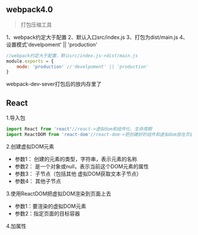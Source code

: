 ## webpack4.0

>打包压缩工具

1、webpack约定大于配置
2、默认入口src/index.js
3、打包为dist/main.js
4、设置模式'develpoment' || 'production' 

```js
//webpack约定大于配置，默认src/index.js->dist/main.js
module.exports = {
    mode: 'production' //'develpoment' || 'production' 
}
```

webpack-dev-sever打包后的放内存里了

## React

1.导入包

```js
import React from 'react'//react->虚拟dom和组件化、生命周期
import ReactDOM from 'react-dom'//react-dom->把创建好的组件和虚拟dom放在页面上展示
```

2.创建虚拟DOM元素
- 参数1： 创建的元素的类型，字符串，表示元素的名称
- 参数2： 是一个对象或null，表示当前这个DOM元素的属性
- 参数3： 子节点（包括其他 虚拟DOM获取文本子节点）
- 参数4： 其他子节点

3.使用ReactDOM把虚拟DOM渲染到页面上去
- 参数1：要渲染的虚拟DOM元素 
- 参数2：指定页面的目标容器

4.加属性